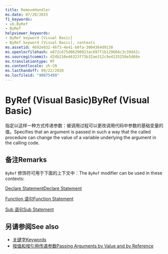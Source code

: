 ```yaml
---
title: RemoveHandler
ms.date: 07/20/2015
f1_keywords:
- vb.ByRef
- ByRef
helpviewer_keywords:
- ByRef keyword [Visual Basic]
- ByRef keyword [Visual Basic], contexts
ms.assetid: 4692e032-46f3-4e41-b0fa-3004364d9138
ms.openlocfilehash: e872c675d06290023ac697f1b129604c3c39d42c
ms.sourcegitcommit: d2db216e46323f73b32ae312c9e4135258e5d68e
ms.translationtype: MT
ms.contentlocale: zh-CN
ms.lasthandoff: 09/22/2020
ms.locfileid: "90875499"
---
```

# <a name="byref-visual-basic"></a><span data-ttu-id="c980a-102">ByRef (Visual Basic)</span><span class="sxs-lookup"><span data-stu-id="c980a-102">ByRef (Visual Basic)</span></span>

<span data-ttu-id="c980a-103">指定以这样一种方式传递参数：被调用过程可以更改调用代码中参数的基础变量的值。</span><span class="sxs-lookup"><span data-stu-id="c980a-103">Specifies that an argument is passed in such a way that the called procedure can change the value of a variable underlying the argument in the calling code.</span></span>  
  
## <a name="remarks"></a><span data-ttu-id="c980a-104">备注</span><span class="sxs-lookup"><span data-stu-id="c980a-104">Remarks</span></span>  

 <span data-ttu-id="c980a-105">`ByRef` 修饰符可用于下面的上下文中：</span><span class="sxs-lookup"><span data-stu-id="c980a-105">The `ByRef` modifier can be used in these contexts:</span></span>  
  
 [<span data-ttu-id="c980a-106">Declare Statement</span><span class="sxs-lookup"><span data-stu-id="c980a-106">Declare Statement</span></span>](../statements/declare-statement.md)  
  
 [<span data-ttu-id="c980a-107">Function 语句</span><span class="sxs-lookup"><span data-stu-id="c980a-107">Function Statement</span></span>](../statements/function-statement.md)  
  
 [<span data-ttu-id="c980a-108">Sub 语句</span><span class="sxs-lookup"><span data-stu-id="c980a-108">Sub Statement</span></span>](../statements/sub-statement.md)  
  
## <a name="see-also"></a><span data-ttu-id="c980a-109">另请参阅</span><span class="sxs-lookup"><span data-stu-id="c980a-109">See also</span></span>

- [<span data-ttu-id="c980a-110">关键字</span><span class="sxs-lookup"><span data-stu-id="c980a-110">Keywords</span></span>](../keywords/index.md)
- [<span data-ttu-id="c980a-111">按值和按引用传递参数</span><span class="sxs-lookup"><span data-stu-id="c980a-111">Passing Arguments by Value and by Reference</span></span>](../../programming-guide/language-features/procedures/passing-arguments-by-value-and-by-reference.md)

